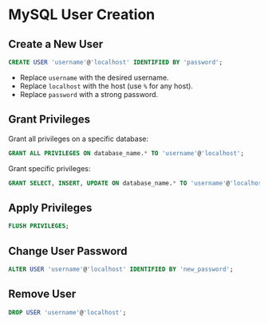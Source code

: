 # MySQL User Creation

## Create a New User

```sql
CREATE USER 'username'@'localhost' IDENTIFIED BY 'password';
```

- Replace `username` with the desired username.
- Replace `localhost` with the host (use `%` for any host).
- Replace `password` with a strong password.

## Grant Privileges

Grant all privileges on a specific database:

```sql
GRANT ALL PRIVILEGES ON database_name.* TO 'username'@'localhost';
```

Grant specific privileges:

```sql
GRANT SELECT, INSERT, UPDATE ON database_name.* TO 'username'@'localhost';
```

## Apply Privileges

```sql
FLUSH PRIVILEGES;
```

## Change User Password

```sql
ALTER USER 'username'@'localhost' IDENTIFIED BY 'new_password';
```

## Remove User

```sql
DROP USER 'username'@'localhost';
```
